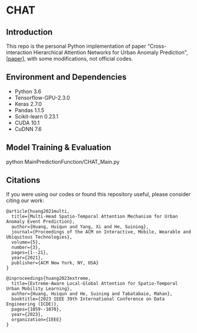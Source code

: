# CHAT

## Introduction
This repo is the personal Python implementation of paper "Cross-interaction Hierarchical Attention Networks for Urban Anomaly Prediction", [<a href="https://www.ijcai.org/proceedings/2020/601">paper</a>], with some modifications, not official codes.

## Environment and Dependencies
- Python 3.6
- Tensorflow-GPU-2.3.0
- Keras 2.7.0
- Pandas 1.1.5
- Scikit-learn 0.23.1
- CUDA 10.1
- CuDNN 7.6 

## Model Training & Evaluation
python MainPredictionFunction/CHAT_Main.py

## Citations
If you were using our codes or found this repository useful, please consider citing our work:

<div class="snippet-clipboard-content notranslate position-relative overflow-auto" data-snippet-clipboard-copy-content="@article{huang2021multi,
  title={Multi-Head Spatio-Temporal Attention Mechanism for Urban Anomaly Event Prediction},
  author={Huang, Huiqun and Yang, Xi and He, Suining},
  journal={Proceedings of the ACM on Interactive, Mobile, Wearable and Ubiquitous Technologies},
  volume={5},
  number={3},
  pages={1--21},
  year={2021},
  publisher={ACM New York, NY, USA}
}"><pre class="notranslate"><code>@article{huang2021multi,
  title={Multi-Head Spatio-Temporal Attention Mechanism for Urban Anomaly Event Prediction},
  author={Huang, Huiqun and Yang, Xi and He, Suining},
  journal={Proceedings of the ACM on Interactive, Mobile, Wearable and Ubiquitous Technologies},
  volume={5},
  number={3},
  pages={1--21},
  year={2021},
  publisher={ACM New York, NY, USA}
}
</code></pre></div>

<div class="snippet-clipboard-content notranslate position-relative overflow-auto" data-snippet-clipboard-copy-content="@inproceedings{huang2023extreme,
  title={Extreme-Aware Local-Global Attention for Spatio-Temporal Urban Mobility Learning},
  author={Huang, Huiqun and He, Suining and Tabatabaie, Mahan},
  booktitle={2023 IEEE 39th International Conference on Data Engineering (ICDE)},
  pages={1059--1070},
  year={2023},
  organization={IEEE}
}"><pre class="notranslate"><code>@inproceedings{huang2023extreme,
  title={Extreme-Aware Local-Global Attention for Spatio-Temporal Urban Mobility Learning},
  author={Huang, Huiqun and He, Suining and Tabatabaie, Mahan},
  booktitle={2023 IEEE 39th International Conference on Data Engineering (ICDE)},
  pages={1059--1070},
  year={2023},
  organization={IEEE}
}
</code></pre></div>


